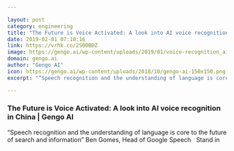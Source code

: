 ```yaml
---

layout: post
category: engineering
title: "The Future is Voice Activated: A look into AI voice recognition in China"
date: 2019-02-01 07:10:16
link: https://vrhk.co/2S0OBDZ
image: https://gengo.ai/wp-content/uploads/2019/01/voice-recognition_ai_hero-1.jpg
domain: gengo.ai
author: "Gengo AI"
icon: https://gengo.ai/wp-content/uploads/2018/10/gengo-ai-150x150.png
excerpt: "“Speech recognition and the understanding of language is core to the future of search and information” Ben Gomes, Head of Google Speech   Stand in"

---
```


### The Future is Voice Activated: A look into AI voice recognition in China | Gengo AI

“Speech recognition and the understanding of language is core to the future of search and information” Ben Gomes, Head of Google Speech   Stand in